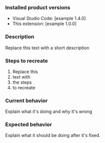 ### Installed product versions

- Visual Studio Code: [example 1.4.0]
- This extension: [example 1.0.0]

### Description

Replace this text with a short description

### Steps to recreate

1. Replace this
2. text with
3. the steps
4. to recreate

### Current behavior

Explain what it's doing and why it's wrong

### Expected behavior

Explain what it should be doing after it's fixed.
